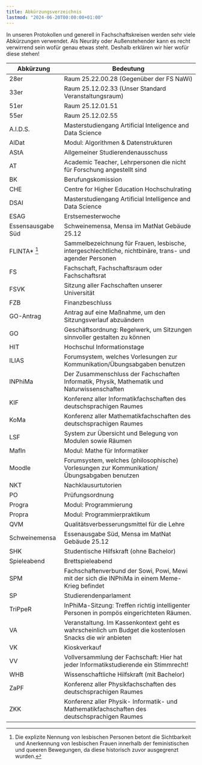 ```yaml
---
title: Abkürzungsverzeichnis
lastmod: "2024-06-20T00:00:00+01:00"
---
```


In unseren Protokollen und generell in Fachschaftskreisen werden sehr viele Abkürzungen verwendet.
Als Neuräty oder Außenstehender kann es recht verwirrend sein wofür genau etwas steht. Deshalb
erklären wir hier wofür diese stehen!

| Abkürzung         | Bedeutung                                                                                                |
| ----------------- | -------------------------------------------------------------------------------------------------------- |
| 28er              | Raum 25.22.00.28 (Gegenüber der FS NaWi)                                                                 |
| 33er              | Raum 25.12.02.33 (Unser Standard Veranstaltungsraum)                                                     |
| 51er              | Raum 25.12.01.51                                                                                         |
| 55er              | Raum 25.12.02.55                                                                                         |
| A.I.D.S.          | Masterstudiengang Artificial Inteligence and Data Science                                                |
| AlDat             | Modul: Algorithmen & Datenstrukturen                                                                     |
| AStA              | Allgemeiner Studierendenausschuss                                                                        |
| AT                | Academic Teacher, Lehrpersonen die nicht für Forschung angestellt sind                                   |
| BK                | Berufungskomission                                                                                       |
| CHE               | Centre for Higher Education Hochschulrating                                                              |
| DSAI              | Masterstudiengang Artificial Intelligence and Data Science                                               |
| ESAG              | Erstsemesterwoche                                                                                        |
| Essensausgabe Süd | Schweinemensa, Mensa im MatNat Gebäude 25.12                                                             |
| FLINTA\* [^1]     | Sammelbezeichnung für Frauen, lesbische, intergeschlechtliche, nichtbinäre, trans- und agender Personen  |
| FS                | Fachschaft, Fachschaftsraum oder Fachschaftsrat                                                          |
| FSVK              | Sitzung aller Fachschaften unserer Universität                                                           |
| FZB               | Finanzbeschluss                                                                                          |
| GO-Antrag         | Antrag auf eine Maßnahme, um den Sitzungsverlauf abzuändern                                              |
| GO                | Geschäftsordnung: Regelwerk, um Sitzungen sinnvoller gestalten zu können                                 |
| HIT               | Hochschul Informationstage                                                                               |
| ILIAS             | Forumsystem, welches Vorlesungen zur Kommunikation/Übungsabgaben benutzen                                |
| INPhiMa           | Der Zusammenschluss der Fachschaften Informatik, Physik, Mathematik und Naturwissenschaften              |
| KIF               | Konferenz aller Informatikfachschaften des deutschsprachigen Raumes                                      |
| KoMa              | Konferenz aller Mathematikfachschaften des deutschsprachigen Raumes                                      |
| LSF               | System zur Übersicht und Belegung von Modulen sowie Räumen                                               |
| MafIn             | Modul: Mathe für Informatiker                                                                            |
| Moodle            | Forumsystem, welches (philosophische) Vorlesungen zur Kommunikation/Übungsabgaben benutzen               |
| NKT               | Nachklausurtutorien                                                                                      |
| PO                | Prüfungsordnung                                                                                          |
| Progra            | Modul: Programmierung                                                                                    |
| Propra            | Modul: Programmierpraktikum                                                                              |
| QVM               | Qualitätsverbesserungsmittel für die Lehre                                                               |
| Schweinemensa     | Essenausgabe Süd, Mensa im MatNat Gebäude 25.12                                                          |
| SHK               | Studentische Hilfskraft (ohne Bachelor)                                                                  |
| Spieleabend       | Brettspieleabend                                                                                         |
| SPM               | Fachschaftenverbund der Sowi, Powi, Mewi mit der sich die INPhiMa in einem Meme-Krieg befindet           |
| SP                | Studierendenparlament                                                                                    |
| TriPpeR           | InPhiMa-Sitzung: Treffen richtig intelligenter Personen in pompös eingerichteten Räumen.                 |
| VA                | Veranstaltung. Im Kassenkontext geht es wahrscheinlich um Budget die kostenlosen Snacks die wir anbieten |
| VK                | Kioskverkauf                                                                                             |
| VV                | Vollversammlung der Fachschaft: Hier hat jeder Informatikstudierende ein Stimmrecht!                     |
| WHB               | Wissenschaftliche Hilfskraft (mit Bachelor)                                                              |
| ZaPF              | Konferenz aller Physikfachschaften des deutschsprachigen Raumes                                          |
| ZKK               | Konferenz aller Physik- Informatik- und Mathematikfachschaften des deutschsprachigen Raumes              |

[^1]:
    Die explizite Nennung von lesbischen Personen betont die Sichtbarkeit und Anerkennung von
    lesbischen Frauen innerhalb der feministischen und queeren Bewegungen, da diese historisch zuvor ausgegrenzt wurden.
